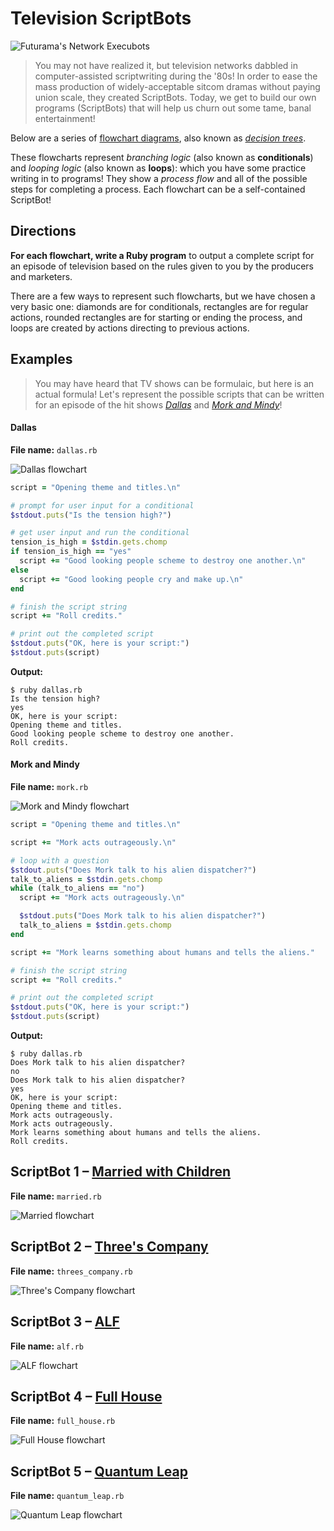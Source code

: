 # Television ScriptBots

![Futurama's Network Execubots][execubots]

> You may not have realized it, but television networks dabbled in computer-assisted scriptwriting during the '80s! In order to ease the mass production of widely-acceptable sitcom dramas without paying union scale, they created ScriptBots. Today, we get to build our own programs (ScriptBots) that will help us churn out some tame, banal entertainment!

Below are a series of [flowchart diagrams][flowcharts], also known as *[decision trees][decision_trees]*.

These flowcharts represent *branching logic* (also known as **conditionals**) and *looping logic* (also known as **loops**): which you have some practice writing in to programs! They show a *process flow* and all of the possible steps for completing a process. Each flowchart can be a self-contained ScriptBot!

## Directions

**For each flowchart, write a Ruby program** to output a complete script for an episode of television based on the rules given to you by the producers and marketers.

There are a few ways to represent such flowcharts, but we have chosen a very basic one: diamonds are for conditionals, rectangles are for regular actions, rounded rectangles are for starting or ending the process, and loops are created by actions directing to previous actions.

## Examples

> You may have heard that TV shows can be formulaic, but here is an actual formula! Let's represent the possible scripts that can be written for an episode of the hit shows *[Dallas][dallas_show]* and *[Mork and Mindy][mork_show]*!

#### Dallas

**File name:** `dallas.rb`

![Dallas flowchart][dallas_flow]

```ruby
script = "Opening theme and titles.\n"

# prompt for user input for a conditional
$stdout.puts("Is the tension high?")

# get user input and run the conditional
tension_is_high = $stdin.gets.chomp
if tension_is_high == "yes"
  script += "Good looking people scheme to destroy one another.\n"
else
  script += "Good looking people cry and make up.\n"
end

# finish the script string
script += "Roll credits."

# print out the completed script
$stdout.puts("OK, here is your script:")
$stdout.puts(script)
```

**Output:**

```
$ ruby dallas.rb
Is the tension high?
yes
OK, here is your script:
Opening theme and titles.
Good looking people scheme to destroy one another.
Roll credits.
```

#### Mork and Mindy

**File name:** `mork.rb`

![Mork and Mindy flowchart][mork_flow]

```ruby
script = "Opening theme and titles.\n"

script += "Mork acts outrageously.\n"

# loop with a question
$stdout.puts("Does Mork talk to his alien dispatcher?")
talk_to_aliens = $stdin.gets.chomp
while (talk_to_aliens == "no")
  script += "Mork acts outrageously.\n"

  $stdout.puts("Does Mork talk to his alien dispatcher?")
  talk_to_aliens = $stdin.gets.chomp
end

script += "Mork learns something about humans and tells the aliens."

# finish the script string
script += "Roll credits."

# print out the completed script
$stdout.puts("OK, here is your script:")
$stdout.puts(script)
```

**Output:**

```
$ ruby dallas.rb
Does Mork talk to his alien dispatcher?
no
Does Mork talk to his alien dispatcher?
yes
OK, here is your script:
Opening theme and titles.
Mork acts outrageously.
Mork acts outrageously.
Mork learns something about humans and tells the aliens.
Roll credits.
```

## ScriptBot 1 &ndash; [Married with Children][married_show]

**File name:** `married.rb`

![Married flowchart][married_flow]

## ScriptBot 2 &ndash; [Three's Company][threes_co_show]

**File name:** `threes_company.rb`

![Three's Company flowchart][threes_co_flow]

## ScriptBot 3 &ndash; [ALF][alf_show]

**File name:** `alf.rb`

![ALF flowchart][alf_flow]

## ScriptBot 4 &ndash; [Full House][full_house_show]

**File name:** `full_house.rb`

![Full House flowchart][full_house_flow]

## ScriptBot 5 &ndash; [Quantum Leap][quantum_leap_show]

**File name:** `quantum_leap.rb`

![Quantum Leap flowchart][quantum_leap_flow]

<!-- Links -->

[execubots]:         img/execubots.jpg
[flowcharts]:        http://en.wikipedia.org/wiki/Flowchart
[decision_trees]:    http://en.wikipedia.org/wiki/Decision_tree

[married_show]:      http://en.wikipedia.org/wiki/Married..._with_Children
[dallas_show]:       http://en.wikipedia.org/wiki/Dallas_%281978_TV_series%29
[mork_show]:         http://en.wikipedia.org/wiki/Mork_%26_Mindy
[alf_show]:          http://en.wikipedia.org/wiki/ALF_%28TV_series%29
[threes_co_show]:    http://en.wikipedia.org/wiki/Three%27s_Company
[full_house_show]:   http://en.wikipedia.org/wiki/Full_House
[quantum_leap_show]: http://en.wikipedia.org/wiki/Quantum_Leap

[married_flow]:      img/married.jpg
[dallas_flow]:       img/dallas.jpg
[mork_flow]:         img/mork.jpg
[alf_flow]:          img/alf.jpg
[threes_co_flow]:    img/threes_company.jpg
[full_house_flow]:   img/full_house.jpg
[quantum_leap_flow]: img/quantum_leap.jpg
